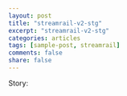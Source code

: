 ```yaml
---
layout: post
title: "streamrail-v2-stg"
excerpt: "streamrail-v2-stg"
categories: articles
tags: [sample-post, streamrail]
comments: false
share: false
---
```


Story: 

<div class="apester-media" data-media-id="5f591d9a5d97db7bb558d736" height="512"></div>

<script async src="https://static.stg.apester.com/js/sdk/latest/apester-sdk.js"></script>
